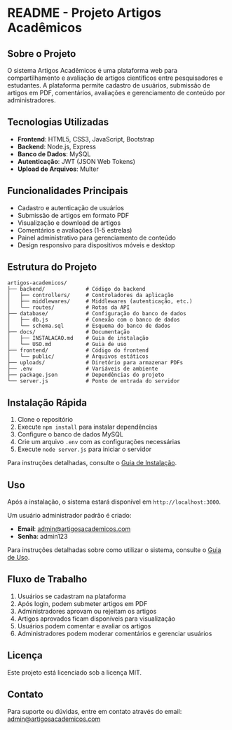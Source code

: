 # README - Projeto Artigos Acadêmicos

## Sobre o Projeto

O sistema Artigos Acadêmicos é uma plataforma web para compartilhamento e avaliação de artigos científicos entre pesquisadores e estudantes. A plataforma permite cadastro de usuários, submissão de artigos em PDF, comentários, avaliações e gerenciamento de conteúdo por administradores.

## Tecnologias Utilizadas

- **Frontend**: HTML5, CSS3, JavaScript, Bootstrap
- **Backend**: Node.js, Express
- **Banco de Dados**: MySQL
- **Autenticação**: JWT (JSON Web Tokens)
- **Upload de Arquivos**: Multer

## Funcionalidades Principais

- Cadastro e autenticação de usuários
- Submissão de artigos em formato PDF
- Visualização e download de artigos
- Comentários e avaliações (1-5 estrelas)
- Painel administrativo para gerenciamento de conteúdo
- Design responsivo para dispositivos móveis e desktop

## Estrutura do Projeto

```
artigos-academicos/
├── backend/             # Código do backend
│   ├── controllers/     # Controladores da aplicação
│   ├── middlewares/     # Middlewares (autenticação, etc.)
│   └── routes/          # Rotas da API
├── database/            # Configuração do banco de dados
│   ├── db.js            # Conexão com o banco de dados
│   └── schema.sql       # Esquema do banco de dados
├── docs/                # Documentação
│   ├── INSTALACAO.md    # Guia de instalação
│   └── USO.md           # Guia de uso
├── frontend/            # Código do frontend
│   └── public/          # Arquivos estáticos
├── uploads/             # Diretório para armazenar PDFs
├── .env                 # Variáveis de ambiente
├── package.json         # Dependências do projeto
└── server.js            # Ponto de entrada do servidor
```

## Instalação Rápida

1. Clone o repositório
2. Execute `npm install` para instalar dependências
3. Configure o banco de dados MySQL
4. Crie um arquivo `.env` com as configurações necessárias
5. Execute `node server.js` para iniciar o servidor

Para instruções detalhadas, consulte o [Guia de Instalação](docs/INSTALACAO.md).

## Uso

Após a instalação, o sistema estará disponível em `http://localhost:3000`.

Um usuário administrador padrão é criado:
- **Email**: admin@artigosacademicos.com
- **Senha**: admin123

Para instruções detalhadas sobre como utilizar o sistema, consulte o [Guia de Uso](docs/USO.md).

## Fluxo de Trabalho

1. Usuários se cadastram na plataforma
2. Após login, podem submeter artigos em PDF
3. Administradores aprovam ou rejeitam os artigos
4. Artigos aprovados ficam disponíveis para visualização
5. Usuários podem comentar e avaliar os artigos
6. Administradores podem moderar comentários e gerenciar usuários

## Licença

Este projeto está licenciado sob a licença MIT.

## Contato

Para suporte ou dúvidas, entre em contato através do email: admin@artigosacademicos.com
